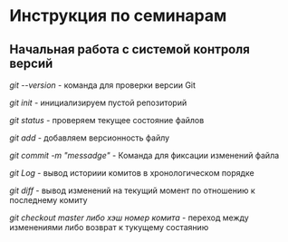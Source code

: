 # Инструкция по семинарам

## Начальная работа с системой контроля версий

*git --version* - команда для проверки версии Git

*git init* - инициализируем пустой репозиторий

*git  status* - проверяем текущее состояние файлов

*git add* - добавляем версионность файлу

*git commit -m "messadge"* - Команда для фиксации изменений файла

*git Log* - вывод историии комитов в хронологическом порядке

*git diff* - вывод изменений на текущий момент по отношению к последнему комиту

*git checkout master либо хэш номер комита* - переход между изменениями либо возврат к тукущему состаянию


